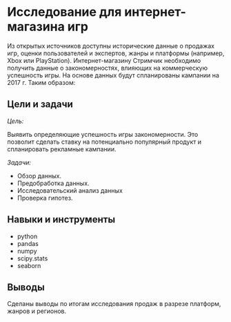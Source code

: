 # Исследование для интернет-магазина игр
Из открытых источников доступны исторические данные о продажах игр, оценки пользователей и экспертов, жанры и платформы (например, Xbox или PlayStation).
Интернет-магазину Стримчик необходимо получить данные о закономерностях, влияющих на коммерческую успешность игры. На основе данных будут спланированы кампании на 2017 г. Таким образом:

## Цели и задачи

*Цель:*

Выявить определяющие успешность игры закономерности. Это позволит сделать ставку на потенциально популярный продукт и спланировать рекламные кампании.

*Задачи:*
- Обзор данных.
- Предобработка данных.
- Исследовательский анализ данных
- Проверка гипотез.

## Навыки и инструменты
- python
- pandas
- numpy
- scipy.stats
- seaborn
  
## Выводы
Сделаны выводы по итогам исследования продаж в разрезе платформ, жанров и регионов.

